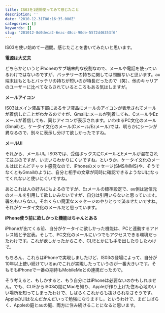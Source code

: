 ```yaml
---
title: IS03を1週間使ってみて感じたこと
description: ''
date: '2010-12-31T00:16:35.000Z'
categories: []
keywords: []
slug: "201012-8d0deca2-6eac-48cc-90de-5572d46353f6"
---
```

IS03を使い始めて一週間。感じたことを書いてみたいと思います。

**電源は大丈夫**

どちらかというとiPhoneのサブ端末的な役割なので、メールや電話を使っているわけではないのですが、バッテリーの持ちに関しては問題ないと思います。au端末はもともとバッテリの持ちが短いのが特長だったので（笑）、他のキャリアのユーザーに比べてならされているところもある気はしますが。

**メールアイコン**

IS03はメイン液晶下部にあるサブ液晶にメールのアイコンが表示されてメールが着信したことがわかるのですが、Gmailにメールが到着しても、CメールやEzメールが着信しても、同じアイコンが表示されます。いわゆるPC文化のメール(Gmail)と、ケータイ文化のメール(Cメール/Ezメール)では、明らかにシーンが異なるので、別々に表示し分けて欲しかったですね。

**メールUI**

それから、メールUI。IS03では、受信ボックスにCメールとEメールが混在されて並ぶのですが、いまいちわかりにくいですね。というか、ケータイ文化のメールはほとんどチャット感覚なので、iPhoneのメッセージ(SMS/MMS)や、そうでなくともGmailのように、自分と相手の文章が同時に確認できるようなUIになってくれないと使いにくいですね。

あとこれは人の好みにもよるのですが、Ezメールの標準設定で、au側は返信元のメールを引用して欲しいみたいですが、自分は引用いらないと思っています。署名もいらない。それくらい簡潔なメッセージのやりとりで済ませたいですね。それがケータイ文化のメールだと思っています。

**iPhone使う前に欲しかった機能はちゃんとある**

iPhoneが出てくる前、自分がケータイに欲しかった機能は、PCと連動するアドレス帳と予定表。そして、PC文化のメールにいつでもアクセスできる環境だったわけです。これが欲しかったからこそ、CLIEとかにも手を出したりしたわけで。

もちろん、これらはiPhoneで実現しましたけど、IS03の登場によって、自分が10年以上使い続けているauでこれが実現したっていうのが一番大きいです。そもそもiPhoneで一番の期待もMobileMeとの連携だったので。

そう考えると、もしかすると、もう自分にはiPhoneは必要ないのかもしれません。でも、CLIEからIS03の間にMacを知り、Appleが作り上げた住み心地のいい場所を知ってしまったわけで、しばらくこれからも抜けられなさそうです。AppleのUIはなんだかんだいって勉強になりますし。というわけで、まだしばらく、Appleの庭とauの庭、両方に住み続けることになると思います。